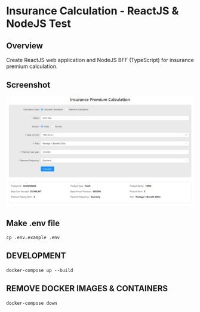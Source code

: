 # Insurance Calculation - ReactJS & NodeJS Test

## Overview

Create ReactJS web application and NodeJS BFF (TypeScript) for insurance premium calculation.

## Screenshot
![Insurance Calculation UI](./screenshot.jpg)

## Make .env file
```
cp .env.example .env
```

## DEVELOPMENT

```
docker-compose up --build
```

## REMOVE DOCKER IMAGES & CONTAINERS
```
docker-compose down
```